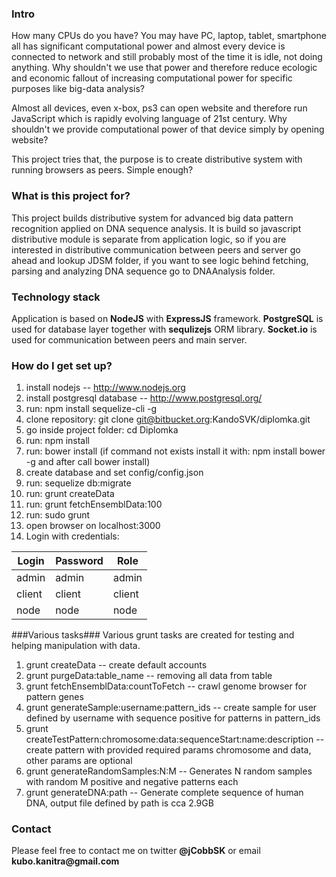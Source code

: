 ### Intro ###

How many CPUs do you have? You may have PC, laptop, tablet, smartphone all has significant computational power and almost every device is connected to network and still probably most of the time it is idle, not doing anything. Why shouldn't we use that power and therefore reduce ecologic and economic fallout of increasing computational power for specific purposes like big-data analysis?

Almost all devices, even x-box, ps3 can open website and therefore run JavaScript which is rapidly evolving language of 21st century. Why shouldn't we provide computational power of that device simply by opening website?

This project tries that, the purpose is to create distributive system with running browsers as peers. Simple enough?

### What is this project for? ###

This project builds distributive system for advanced big data pattern recognition applied on DNA sequence analysis. It is build so javascript distributive module is separate from application logic, so if you are interested in distributive communication between peers and server go ahead and lookup JDSM folder, if you want to see logic behind fetching, parsing and analyzing DNA sequence go to DNAAnalysis folder.

### Technology stack ###

Application is based on __NodeJS__ with __ExpressJS__ framework. __PostgreSQL__ is used for database layer together with __sequlizejs__ ORM library. __Socket.io__ is used for communication between peers and main server.

### How do I get set up? ###
1. install nodejs -- http://www.nodejs.org
1. install postgresql database -- http://www.postgresql.org/
1. run: npm install sequelize-cli -g
1. clone repository: git clone git@bitbucket.org:KandoSVK/diplomka.git
1. go inside project folder: cd Diplomka
1. run: npm install
1. run: bower install (if command not exists install it with: npm install bower -g and after call bower install)
1. create database and set config/config.json
1. run: sequelize db:migrate
1. run: grunt createData
1. run: grunt fetchEnsemblData:100
1. run: sudo grunt
1. open browser on localhost:3000
1. Login with credentials:

| Login  | Password    | Role   |
| ------ | ----------- | ------ |
| admin  | admin       | admin  |
| client | client      | client |
| node   | node        | node   |

###Various tasks###
Various grunt tasks are created for testing and helping manipulation with data.

1. grunt createData -- create default accounts
1. grunt purgeData:table_name -- removing all data from table
1. grunt fetchEnsemblData:countToFetch -- crawl genome browser for pattern genes
1. grunt generateSample:username:pattern_ids -- create sample for user defined by username with sequence positive for patterns in pattern_ids
1. grunt createTestPattern:chromosome:data:sequenceStart:name:description -- create pattern with provided required params chromosome and data, other params are optional
1. grunt generateRandomSamples:N:M -- Generates N random samples with random M positive and negative patterns each
1. grunt generateDNA:path -- Generate complete sequence of human DNA, output file defined by path is cca 2.9GB

### Contact ###

Please feel free to contact me on twitter __@jCobbSK__ or email __kubo.kanitra@gmail.com__
